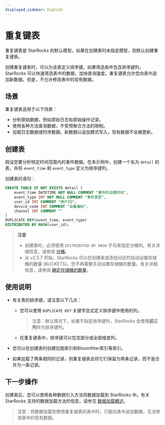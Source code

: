 ```yaml
---
displayed_sidebar: English
---
```


# 重复键表

重复键表是 StarRocks 的默认模型。如果在创建表时未指定模型，则默认创建重复键表。

创建重复键表时，可以为该表定义排序键。如果筛选条件包含排序键列，StarRocks 可以快速筛选表中的数据，加快查询速度。重复键表允许您向表中追加新数据。但是，不允许修改表中的现有数据。

## 场景

重复键表适用于以下场景：

- 分析原始数据，例如原始日志和原始操作记录。
- 使用各种方法查询数据，不受预聚合方法的限制。
- 加载日志数据或时序数据。新数据以追加模式写入，现有数据不会被更新。

## 创建表

假设您要分析特定时间范围内的事件数据。在本示例中，创建一个名为 `detail` 的表，并将 `event_time` 和 `event_type` 定义为排序键列。

创建表的语句：

```SQL
CREATE TABLE IF NOT EXISTS detail (
    event_time DATETIME NOT NULL COMMENT "事件的日期时间",
    event_type INT NOT NULL COMMENT "事件类型",
    user_id INT COMMENT "用户ID",
    device_code INT COMMENT "设备编码",
    channel INT COMMENT ""
)
DUPLICATE KEY(event_time, event_type)
DISTRIBUTED BY HASH(user_id);
```

> **注意**
>
> - 创建表时，必须使用 `DISTRIBUTED BY HASH` 子句来指定分桶列。有关详细信息，请参阅 [分桶](../Data_distribution.md#design-partitioning-and-bucketing-rules)。
> - 从 v2.5.7 开始，StarRocks 可以在创建表或添加分区时自动设置存储桶的数量 (BUCKETS)。您不再需要手动设置存储桶的数量。有关详细信息，请参阅 [确定存储桶的数量](../Data_distribution.md#determine-the-number-of-buckets)。

## 使用说明

- 有关表的排序键，请注意以下几点：
  - 您可以使用 `DUPLICATE KEY` 关键字显式定义排序键中使用的列。

    > 注意：默认情况下，如果不指定排序键列，StarRocks 会使用**前三列**作为排序键列。

  - 在重复键表中，排序键可以包含部分或全部维度列。

- 您可以在创建表时创建位图索引和Bloomfilter索引等索引。

- 如果加载了两条相同的记录，则重复键表会将它们保留为两条记录，而不是合并为一条记录。

## 下一步操作

创建表后，您可以使用各种数据引入方法将数据加载到 StarRocks 中。有关 StarRocks 支持的数据加载方法的信息，请参见 [数据加载概述](../../loading/Loading_intro.md)。
> 注意：将数据加载到使用重复键表的表中时，只能向表中追加数据，无法修改表中的现有数据。
